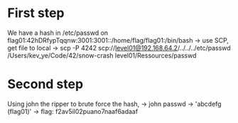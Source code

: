 # First step

We have a hash in /etc/passwd on flag01:42hDRfypTqqnw:3001:3001::/home/flag/flag01:/bin/bash
-> use SCP, get file to local
    -> scp -P 4242 scp://level01@192.168.64.2/../../../etc/passwd /Users/kev_ye/Code/42/snow-crash level01/Ressources/passwd

# Second step

Using john the ripper to brute force the hash,
-> john passwd
    -> 'abcdefg          (flag01)'
-> flag: f2av5il02puano7naaf6adaaf